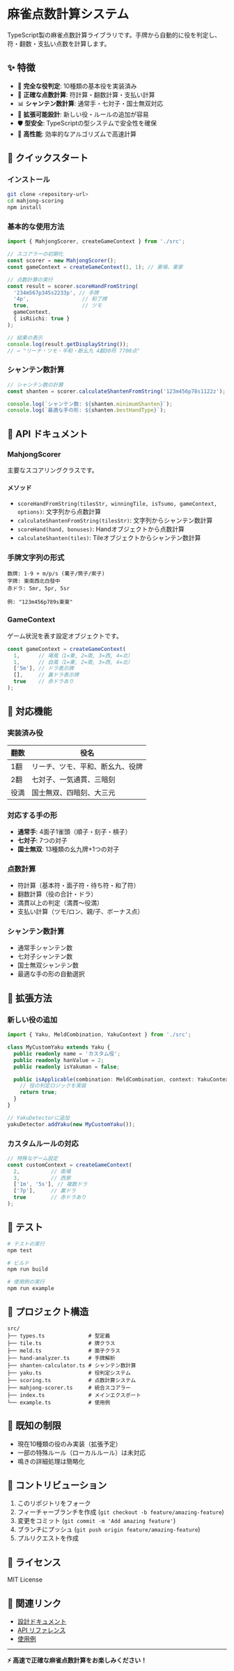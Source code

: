 # 麻雀点数計算システム

TypeScript製の麻雀点数計算ライブラリです。手牌から自動的に役を判定し、符・翻数・支払い点数を計算します。

## ✨ 特徴

- 🎯 **完全な役判定**: 10種類の基本役を実装済み
- 🧮 **正確な点数計算**: 符計算・翻数計算・支払い計算
- 📊 **シャンテン数計算**: 通常手・七対子・国士無双対応
- 🔧 **拡張可能設計**: 新しい役・ルールの追加が容易
- 🛡️ **型安全**: TypeScriptの型システムで安全性を確保
- 🚀 **高性能**: 効率的なアルゴリズムで高速計算

## 🚀 クイックスタート

### インストール

```bash
git clone <repository-url>
cd mahjong-scoring
npm install
```

### 基本的な使用方法

```typescript
import { MahjongScorer, createGameContext } from './src';

// スコアラーの初期化
const scorer = new MahjongScorer();
const gameContext = createGameContext(1, 1); // 東場、東家

// 点数計算の実行
const result = scorer.scoreHandFromString(
  '234m567p345s2233p', // 手牌
  '4p',                 // 和了牌
  true,                 // ツモ
  gameContext,
  { isRiichi: true }
);

// 結果の表示
console.log(result.getDisplayString());
// → "リーチ・ツモ・平和・断幺九 4翻30符 7700点"
```

### シャンテン数計算

```typescript
// シャンテン数の計算
const shanten = scorer.calculateShantenFromString('123m456p78s1122z');

console.log(`シャンテン数: ${shanten.minimumShanten}`);
console.log(`最適な手の形: ${shanten.bestHandType}`);
```

## 📖 API ドキュメント

### MahjongScorer

主要なスコアリングクラスです。

#### メソッド

- `scoreHandFromString(tilesStr, winningTile, isTsumo, gameContext, options)`: 文字列から点数計算
- `calculateShantenFromString(tilesStr)`: 文字列からシャンテン数計算
- `scoreHand(hand, bonuses)`: Handオブジェクトから点数計算
- `calculateShanten(tiles)`: Tileオブジェクトからシャンテン数計算

### 手牌文字列の形式

```
数牌: 1-9 + m/p/s (萬子/筒子/索子)
字牌: 東南西北白發中
赤ドラ: 5mr, 5pr, 5sr

例: "123m456p789s東東"
```

### GameContext

ゲーム状況を表す設定オブジェクトです。

```typescript
const gameContext = createGameContext(
  1,      // 場風（1=東, 2=南, 3=西, 4=北）
  1,      // 自風（1=東, 2=南, 3=西, 4=北）
  ['5m'], // ドラ表示牌
  [],     // 裏ドラ表示牌
  true    // 赤ドラあり
);
```

## 🎲 対応機能

### 実装済み役

| 翻数 | 役名 |
|------|------|
| 1翻 | リーチ、ツモ、平和、断幺九、役牌 |
| 2翻 | 七対子、一気通貫、三暗刻 |
| 役満 | 国士無双、四暗刻、大三元 |

### 対応する手の形

- **通常手**: 4面子1雀頭（順子・刻子・槓子）
- **七対子**: 7つの対子
- **国士無双**: 13種類の幺九牌+1つの対子

### 点数計算

- 符計算（基本符・面子符・待ち符・和了符）
- 翻数計算（役の合計・ドラ）
- 満貫以上の判定（満貫〜役満）
- 支払い計算（ツモ/ロン、親/子、ボーナス点）

### シャンテン数計算

- 通常手シャンテン数
- 七対子シャンテン数
- 国士無双シャンテン数
- 最適な手の形の自動選択

## 🔧 拡張方法

### 新しい役の追加

```typescript
import { Yaku, MeldCombination, YakuContext } from './src';

class MyCustomYaku extends Yaku {
  public readonly name = 'カスタム役';
  public readonly hanValue = 2;
  public readonly isYakuman = false;

  public isApplicable(combination: MeldCombination, context: YakuContext): boolean {
    // 役の判定ロジックを実装
    return true;
  }
}

// YakuDetectorに追加
yakuDetector.addYaku(new MyCustomYaku());
```

### カスタムルールの対応

```typescript
// 特殊なゲーム設定
const customContext = createGameContext(
  2,          // 南場
  3,          // 西家
  ['1m', '5s'], // 複数ドラ
  ['7p'],     // 裏ドラ
  true        // 赤ドラあり
);
```

## 🧪 テスト

```bash
# テストの実行
npm test

# ビルド
npm run build

# 使用例の実行
npm run example
```

## 📁 プロジェクト構造

```
src/
├── types.ts              # 型定義
├── tile.ts               # 牌クラス
├── meld.ts               # 面子クラス
├── hand-analyzer.ts      # 手牌解析
├── shanten-calculator.ts # シャンテン数計算
├── yaku.ts               # 役判定システム
├── scoring.ts            # 点数計算システム
├── mahjong-scorer.ts     # 統合スコアラー
├── index.ts              # メインエクスポート
└── example.ts            # 使用例
```

## 🐛 既知の制限

- 現在10種類の役のみ実装（拡張予定）
- 一部の特殊ルール（ローカルルール）は未対応
- 鳴きの詳細処理は簡略化

## 🤝 コントリビューション

1. このリポジトリをフォーク
2. フィーチャーブランチを作成 (`git checkout -b feature/amazing-feature`)
3. 変更をコミット (`git commit -m 'Add amazing feature'`)
4. ブランチにプッシュ (`git push origin feature/amazing-feature`)
5. プルリクエストを作成

## 📄 ライセンス

MIT License

## 🔗 関連リンク

- [設計ドキュメント](./SYSTEM_DESIGN.md)
- [API リファレンス](./src/index.ts)
- [使用例](./src/example.ts)

---

**⚡ 高速で正確な麻雀点数計算をお楽しみください！**
